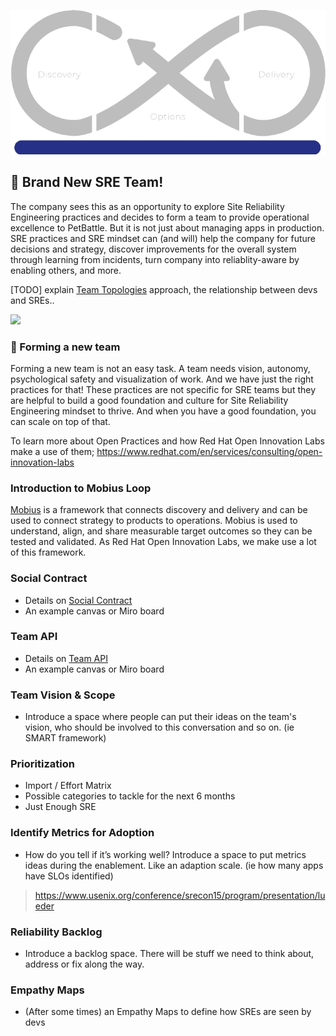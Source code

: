 ![thumbnail](../images/foundation.png)
## 🌱 Brand New SRE Team!
The company sees this as an opportunity to explore Site Reliability Engineering practices and decides to form a team to provide operational excellence to PetBattle. But it is not just about managing apps in production. SRE practices and SRE mindset can (and will) help the company for future decisions and strategy, discover improvements for the overall system through learning from incidents, turn company into reliablity-aware by enabling others, and more.

[TODO] explain [Team Topologies](https://teamtopologies.com/) approach, the relationship between devs and SREs..

<img src="0-let-the-battles-begin/images/sre-team-topologies.png" width="500">

### 🦚 Forming a new team
Forming a new team is not an easy task. A team needs vision, autonomy, psychological safety and visualization of work. And we have just the right practices for that! These practices are not specific for SRE teams but they are helpful to build a good foundation and culture for Site Reliability Engineering mindset to thrive. And when you have a good foundation, you can scale on top of that.

To learn more about Open Practices and how Red Hat Open Innovation Labs make a use of them; https://www.redhat.com/en/services/consulting/open-innovation-labs

### Introduction to Mobius Loop
[Mobius](https://www.mobiusloop.com) is a framework that connects discovery and delivery and can be used to connect strategy to products to operations. Mobius is used to understand, align, and share measurable target outcomes so they can be tested and validated. As Red Hat Open Innovation Labs, we make use a lot of this framework.
### Social Contract
- Details on [Social Contract](https://openpracticelibrary.com/practice/social-contract/) 
- An example canvas or Miro board

### Team API
- Details on [Team API](https://github.com/TeamTopologies/Team-API-template)
- An example canvas or Miro board
### Team Vision & Scope
- Introduce a space where people can put their ideas on the team's vision, who should be involved to this conversation and so on. (ie SMART framework)

### Prioritization
- Import / Effort Matrix
- Possible categories to tackle for the next 6 months
- Just Enough SRE

### Identify Metrics for Adoption
- How do you tell if it’s working well? Introduce a space to put metrics ideas during the enablement. Like an adaption scale. (ie how many apps have SLOs identified)
> https://www.usenix.org/conference/srecon15/program/presentation/lueder
### Reliability Backlog
- Introduce a backlog space. There will be stuff we need to think about, address or fix along the way.

### Empathy Maps
- (After some times) an Empathy Maps to define how SREs are seen by devs